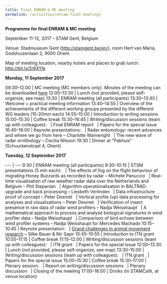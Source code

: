```yaml
---
title: Final ENRAM & MC meeting
permalink: /activities/enram-final-meeting/
---
```


**Programme for final ENRAM & MC meeting**

September 11-12, 2017 – STAM Gent, Belgium

Venue: Stadmuseum Gent (<http://stamgent.be/en/>), room Hert van Maria, Godshuizenlaan 2, 9000 Ghent.

Map of meeting location, nearby hotels and places to grab lunch: <http://bit.ly/2r64Yle>

**Monday, 11 September 2017**

09:30–12:00 | MC meeting (MC members only). Minutes of the meeting can be downloaded [here](/assets/documents/Cost-Action-ES1305_minutes-of-Ghent-MC-meeting_Sep-2017.pdf)
12:00–13:30 | Lunch (not provided, please self-organize, see map)
13:30 | ENRAM meeting (all participants)
13:30–13:40 | Welcome + practical meeting information
13:40–14:55 | Overview of the achievements of the different working groups presented by the different WG leaders (15-20min each)
14:55–15:00 | Introduction to writing sessions
15:00–15:30 | Coffee break
15:30–16:45 | Writing/discussion sessions (team up with colleagues):
&nbsp; | Final ENRAM report
&nbsp; | Papers for the special issue
16:45–18:00 | Keynote presentations:
&nbsp; | Radar entomology: recent advances and where we go from here – Charlotte Wainwright
&nbsp; | The new wave of radar ornithology – Cecilia Nilsson
19:30 | Dinner at "Pakhuis" (Schuurkenstraat 4, Ghent)

**Tuesday, 12 September 2017**

--- | ---
9:30 | ENRAM meeting (all participants)
9:30–10:15 | STSM presentations (5 min each):
&nbsp; | The effects of fog on the flight behaviour of migrating Honey Buzzards as recorded by radar – Michele Panuccio
&nbsp; | Real-time visualisation of raw weather radar data over the Netherlands and Belgium – Phil Stepanian
&nbsp; | Algorithm operationalisation in BALTRAD: upgrade and back processing – Liesbeth Verlinden
&nbsp; | Data infrastructure proof of concept – Peter Desmet
&nbsp; | Vertical profile (vp) data processing for analyses and visualizations – Peter Desmet
&nbsp; | Verification of insect presence in raw data of radar wind profilers – Nadja Weisshaupt
&nbsp; | A mathematical approach to process and analyse biological signatures in wind profiler data – Nadja Weisshaupt
&nbsp; | Comparison of bird echoes between wind profiler systems – Nadja Weisshaupt for Mercedes Machado
10:15–10:45 | Keynote presentation:
&nbsp; | [Grand challenges in animal movement research](/assets/documents/2017-ENRAM-Meeting-Ghent-SilkeNir_lowres.pdf) – Silke Bauer & Nir Sapir
10:45–10:55 | Introduction to ITN grant
10:55–11:15 | Coffee break
11:15–12:00 | Writing/discussion sessions (team up with colleagues):
&nbsp; | ITN grant
&nbsp; | Papers for the special issue
12:00–13:30 | Lunch (not provided, please self-organize, see map)
13:30–15:00 | Writing/discussion sessions (team up with colleagues):
&nbsp; | ITN grant
&nbsp; | Papers for the special issue
15:00–15:30 | Coffee break
15:30–17:00 | Plenary session:
&nbsp; | Report on writing/discussion sessions
&nbsp; | Plenary discussion
&nbsp; | Closing of the meeting
17:00–18:00 | Drinks (in STAMCafé, at venue location)
